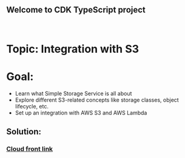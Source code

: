 ## Welcome to CDK TypeScript project

<br/>

# Topic: Integration with S3

# Goal:

- Learn what Simple Storage Service is all about
- Explore different S3-related concepts like storage classes, object lifecycle, etc.
- Set up an integration with AWS S3 and AWS Lambda

## Solution:

### [Cloud front link](https://d2w6eb7for7x7b.cloudfront.net)
